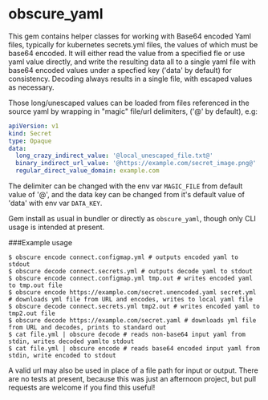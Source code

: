# obscure_yaml

This gem contains helper classes for working with Base64 encoded
Yaml files, typically for kubernetes secrets.yml files, the values of which must be base64 encoded. It will either read the value from a specified fle or use yaml value directly, and write the resulting data all to a single yaml file with base64 encoded values under a specfied key ('data' by default) for consistency.  Decoding always results in a single file, with escaped values as necessary.

Those long/unescaped values can be loaded from files referenced in the source yaml by wrapping in "magic" file/url delimiters, ('@' by default), e.g:
```yaml
apiVersion: v1
kind: Secret 
type: Opaque
data:
  long_crazy_indirect_value: '@local_unescaped_file.txt@'
  binary_indirect_url_value: '@https://example.com/secret_image.png@'
  regular_direct_value_domain: example.com
```

The delimiter can be changed with the env var `MAGIC_FILE` from default value of '@', and the data key can be changed from it's default value of 'data' with env var `DATA_KEY`.

Gem install as usual in bundler or directly as `obscure_yaml`, though only CLI usage is intended at present.

###Example usage
```
$ obscure encode connect.configmap.yml # outputs encoded yaml to stdout
$ obscure decode connect.secrets.yml # outputs decode yaml to stdout
$ obscure encode connect.configmap.yml tmp.out # writes encoded yaml to tmp.out file
$ obscure encode https://example.com/secret.unencoded.yaml secret.yml # downloads yml file from URL and encodes, writes to local yaml file
$ obscure decode connect.secrets.yml tmp2.out # writes encoded yaml to tmp2.out file
$ obscure decode https://example.com/secret.yaml # downloads yml file from URL and decodes, prints to standard out
$ cat file.yml | obscure decode # reads non-base64 input yaml from stdin, writes decoded yamlto stdout
$ cat file.yml | obscure encode # reads base64 encoded input yaml from stdin, write encoded to stdout
```

A valid url may also be used in place of a file path for input or output.  There are no tests at present, because this was just an afternoon project, but pull requests are welcome if you find this useful!
